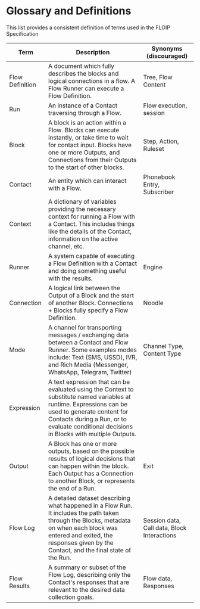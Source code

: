 # Glossary and Definitions

This list provides a consistent definition of terms used in the FLOIP Specification

Term      | Description                     | Synonyms (discouraged)
----      |---------------------------------|------------------------
Flow Definition | A document which fully describes the blocks and logical connections in a flow. A Flow Runner can execute a Flow Definition. | Tree, Flow Content
Run       | An instance of a Contact traversing through a Flow. | Flow execution, session
Block     | A block is an action within a Flow. Blocks can execute instantly, or take time to wait for contact input. Blocks have one or more Outputs, and Connections from their Outputs to the start of other blocks. | Step, Action, Ruleset
Contact   | An entity which can interact with a Flow. | Phonebook Entry, Subscriber
Context   | A dictionary of variables providing the necessary context for running a Flow with a Contact. This includes things like the details of the Contact, information on the active channel, etc. | 
Runner    | A system capable of executing a Flow Definition with a Contact and doing something useful with the results. | Engine
Connection  | A logical link between the Output of a Block and the start of another Block. Connections + Blocks fully specify a Flow Definition. | Noodle
Mode      | A channel for transporting messages / exchanging data between a Contact and  Flow Runner. Some examples modes include: Text (SMS, USSD), IVR, and Rich Media (Messenger, WhatsApp, Telegram, Twitter) | Channel Type, Content Type
Expression | A text expression that can be evaluated using the Context to substitute named variables at runtime. Expressions can be used to generate content for Contacts during a Run, or to evaluate conditional decisions in Blocks with multiple Outputs. | 
Output | A Block has one or more outputs, based on the possible results of logical decisions that can happen within the block. Each Output has a Connection to another Block, or represents the end of a Run. | Exit
Flow Log   | A detailed dataset describing what happened in a Flow Run. It includes the path taken through the Blocks, metadata on when each block was entered and exited, the responses given by the Contact, and the final state of the Run. | Session data, Call data, Block Interactions
Flow Results | A summary or subset of the Flow Log, describing only the Contact's responses that are relevant to the desired data collection goals. | Flow data, Responses
